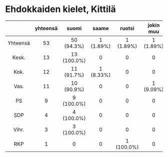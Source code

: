 # Ehdokkaiden kielet, Kittilä

| |yhteensä|suomi|saame|ruotsi|jokin muu|
|:---:|:---:|:---:|:---:|:---:|:---:|
|Yhteensä|53|50 (94.3%)|1 (1.89%)|1 (1.89%)|1 (1.89%)|
|Kesk.|13|13 (100.0%)|0|0|0|
|Kok.|12|11 (91.7%)|1 (8.33%)|0|0|
|Vas.|11|10 (90.9%)|0|0|1 (9.09%)|
|PS|9|9 (100.0%)|0|0|0|
|SDP|4|4 (100.0%)|0|0|0|
|Vihr.|3|3 (100.0%)|0|0|0|
|RKP|1|0|0|1 (100.0%)|0|

